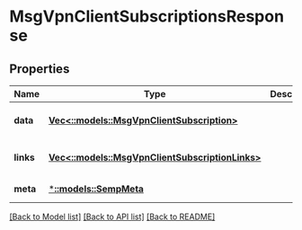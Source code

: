 # MsgVpnClientSubscriptionsResponse

## Properties
Name | Type | Description | Notes
------------ | ------------- | ------------- | -------------
**data** | [**Vec<::models::MsgVpnClientSubscription>**](MsgVpnClientSubscription.md) |  | [optional] [default to null]
**links** | [**Vec<::models::MsgVpnClientSubscriptionLinks>**](MsgVpnClientSubscriptionLinks.md) |  | [optional] [default to null]
**meta** | [***::models::SempMeta**](SempMeta.md) |  | [default to null]

[[Back to Model list]](../README.md#documentation-for-models) [[Back to API list]](../README.md#documentation-for-api-endpoints) [[Back to README]](../README.md)



